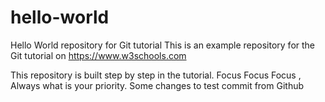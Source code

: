 # hello-world
Hello World repository for Git tutorial
This is an example repository for the Git tutorial on https://www.w3schools.com

This repository is built step by step in the tutorial.
Focus Focus Focus , Always what is your priority.
Some changes to test commit from Github
